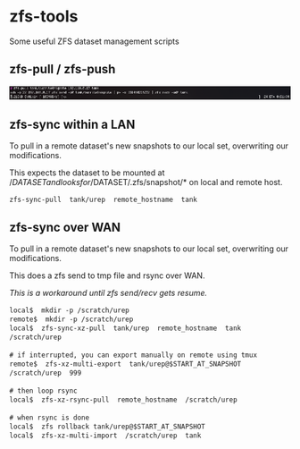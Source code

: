 # zfs-tools
Some useful ZFS dataset management scripts

## zfs-pull / zfs-push

![](https://raw.githubusercontent.com/johnko/zfs-tools/master/img/screenshot.png)


## zfs-sync within a LAN

To pull in a remote dataset's new snapshots to our local set, overwriting our modifications.

This expects the dataset to be mounted at /$DATASET and looks for /$DATASET/.zfs/snapshot/* on local and remote host.

```
zfs-sync-pull  tank/urep  remote_hostname  tank
```

## zfs-sync over WAN

To pull in a remote dataset's new snapshots to our local set, overwriting our modifications.

This does a zfs send to tmp file and rsync over WAN.

*This is a workaround until zfs send/recv gets resume.*

```
local$  mkdir -p /scratch/urep
remote$  mkdir -p /scratch/urep
local$  zfs-sync-xz-pull  tank/urep  remote_hostname  tank  /scratch/urep

# if interrupted, you can export manually on remote using tmux
remote$  zfs-xz-multi-export  tank/urep@$START_AT_SNAPSHOT  /scratch/urep  999

# then loop rsync
local$  zfs-xz-rsync-pull  remote_hostname  /scratch/urep

# when rsync is done
local$  zfs rollback tank/urep@$START_AT_SNAPSHOT
local$  zfs-xz-multi-import  /scratch/urep  tank
```
